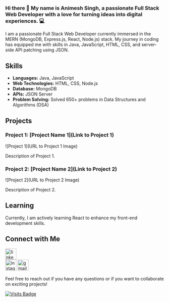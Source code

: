 ### Hi there 👋  My name is Animesh Singh, a passionate Full Stack Web Developer with a love for turning ideas into digital experiences. 💻

I am a passionate Full Stack Web Developer currently immersed in the MERN (MongoDB, Express.js, React, Node.js) stack. My journey in coding has equipped me with skills in Java, JavaScript, HTML, CSS, and server-side API patching using JSON.

## Skills

- **Languages:** Java, JavaScript
- **Web Technologies:** HTML, CSS, Node.js
- **Database:** MongoDB
- **APIs:** JSON Server
- **Problem Solving:** Solved 650+ problems in Data Structures and Algorithms (DSA)

## Projects

### Project 1: [Project Name 1](Link to Project 1)
![Project 1](URL to Project 1 Image)

Description of Project 1.

### Project 2: [Project Name 2](Link to Project 2)
![Project 2](URL to Project 2 Image)

Description of Project 2.

<!-- Add more projects as needed -->

## Learning

Currently, I am actively learning React to enhance my front-end development skills.

## Connect with Me
[<img src="https://img.shields.io/static/v1?message=LinkedIn&logo=linkedin&label=&color=0077B5&logoColor=white&labelColor=&style=for-the-badge" height="35" alt="linkedin logo"  />](https://www.linkedin.com/in/animesh-singh-0bb22418b/)  
[<img src="https://img.shields.io/static/v1?message=Instagram&logo=instagram&label=&color=E4405F&logoColor=white&labelColor=&style=for-the-badge" height="35" alt="instagram logo"  />](https://www.instagram.com/animeshsingrol/)
[<img src="https://img.shields.io/static/v1?message=Gmail&logo=gmail&label=&color=D14836&logoColor=white&labelColor=&style=for-the-badge" height="35" alt="gmail logo"  />](https://mail.google.com/mail/animeshsingrol@gmail.com)

Feel free to reach out if you have any questions or if you want to collaborate on exciting projects!

[![Visits Badge](https://badges.pufler.dev/visits/YourGitHubUsername/YourGitHubUsername)](YourGitHubProfileLink)


